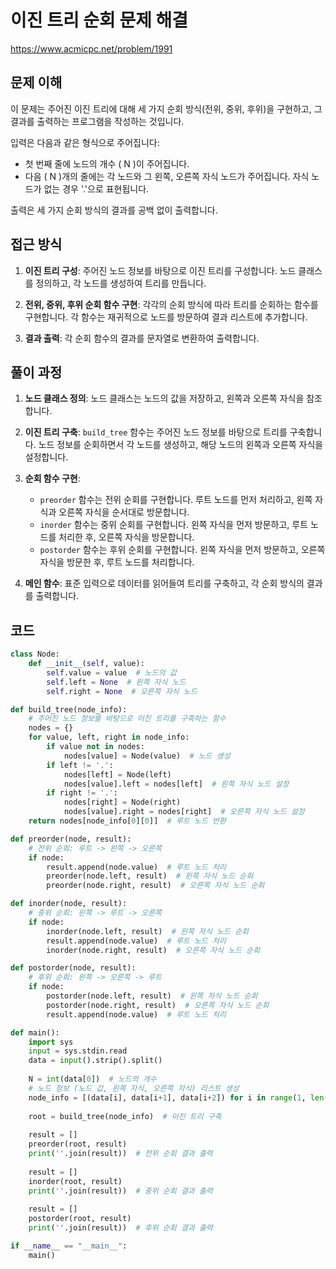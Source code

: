# 이진 트리 순회 문제 해결

https://www.acmicpc.net/problem/1991

## 문제 이해

이 문제는 주어진 이진 트리에 대해 세 가지 순회 방식(전위, 중위, 후위)을 구현하고, 그 결과를 출력하는 프로그램을 작성하는 것입니다. 

입력은 다음과 같은 형식으로 주어집니다:
- 첫 번째 줄에 노드의 개수 \( N \)이 주어집니다.
- 다음 \( N \)개의 줄에는 각 노드와 그 왼쪽, 오른쪽 자식 노드가 주어집니다. 자식 노드가 없는 경우 '.'으로 표현됩니다.

출력은 세 가지 순회 방식의 결과를 공백 없이 출력합니다.

## 접근 방식

1. **이진 트리 구성**:
   주어진 노드 정보를 바탕으로 이진 트리를 구성합니다. 노드 클래스를 정의하고, 각 노드를 생성하여 트리를 만듭니다.

2. **전위, 중위, 후위 순회 함수 구현**:
   각각의 순회 방식에 따라 트리를 순회하는 함수를 구현합니다. 각 함수는 재귀적으로 노드를 방문하여 결과 리스트에 추가합니다.

3. **결과 출력**:
   각 순회 함수의 결과를 문자열로 변환하여 출력합니다.

## 풀이 과정

1. **노드 클래스 정의**:
   노드 클래스는 노드의 값을 저장하고, 왼쪽과 오른쪽 자식을 참조합니다.

2. **이진 트리 구축**:
   `build_tree` 함수는 주어진 노드 정보를 바탕으로 트리를 구축합니다. 노드 정보를 순회하면서 각 노드를 생성하고, 해당 노드의 왼쪽과 오른쪽 자식을 설정합니다.

3. **순회 함수 구현**:
   - `preorder` 함수는 전위 순회를 구현합니다. 루트 노드를 먼저 처리하고, 왼쪽 자식과 오른쪽 자식을 순서대로 방문합니다.
   - `inorder` 함수는 중위 순회를 구현합니다. 왼쪽 자식을 먼저 방문하고, 루트 노드를 처리한 후, 오른쪽 자식을 방문합니다.
   - `postorder` 함수는 후위 순회를 구현합니다. 왼쪽 자식을 먼저 방문하고, 오른쪽 자식을 방문한 후, 루트 노드를 처리합니다.

4. **메인 함수**:
   표준 입력으로 데이터를 읽어들여 트리를 구축하고, 각 순회 방식의 결과를 출력합니다.

## 코드
```python
class Node:
    def __init__(self, value):
        self.value = value  # 노드의 값
        self.left = None  # 왼쪽 자식 노드
        self.right = None  # 오른쪽 자식 노드

def build_tree(node_info):
    # 주어진 노드 정보를 바탕으로 이진 트리를 구축하는 함수
    nodes = {}
    for value, left, right in node_info:
        if value not in nodes:
            nodes[value] = Node(value)  # 노드 생성
        if left != '.':
            nodes[left] = Node(left)
            nodes[value].left = nodes[left]  # 왼쪽 자식 노드 설정
        if right != '.':
            nodes[right] = Node(right)
            nodes[value].right = nodes[right]  # 오른쪽 자식 노드 설정
    return nodes[node_info[0][0]]  # 루트 노드 반환

def preorder(node, result):
    # 전위 순회: 루트 -> 왼쪽 -> 오른쪽
    if node:
        result.append(node.value)  # 루트 노드 처리
        preorder(node.left, result)  # 왼쪽 자식 노드 순회
        preorder(node.right, result)  # 오른쪽 자식 노드 순회

def inorder(node, result):
    # 중위 순회: 왼쪽 -> 루트 -> 오른쪽
    if node:
        inorder(node.left, result)  # 왼쪽 자식 노드 순회
        result.append(node.value)  # 루트 노드 처리
        inorder(node.right, result)  # 오른쪽 자식 노드 순회

def postorder(node, result):
    # 후위 순회: 왼쪽 -> 오른쪽 -> 루트
    if node:
        postorder(node.left, result)  # 왼쪽 자식 노드 순회
        postorder(node.right, result)  # 오른쪽 자식 노드 순회
        result.append(node.value)  # 루트 노드 처리

def main():
    import sys
    input = sys.stdin.read
    data = input().strip().split()
    
    N = int(data[0])  # 노드의 개수
    # 노드 정보 (노드 값, 왼쪽 자식, 오른쪽 자식) 리스트 생성
    node_info = [(data[i], data[i+1], data[i+2]) for i in range(1, len(data), 3)]
    
    root = build_tree(node_info)  # 이진 트리 구축
    
    result = []
    preorder(root, result)
    print(''.join(result))  # 전위 순회 결과 출력
    
    result = []
    inorder(root, result)
    print(''.join(result))  # 중위 순회 결과 출력
    
    result = []
    postorder(root, result)
    print(''.join(result))  # 후위 순회 결과 출력

if __name__ == "__main__":
    main()

```